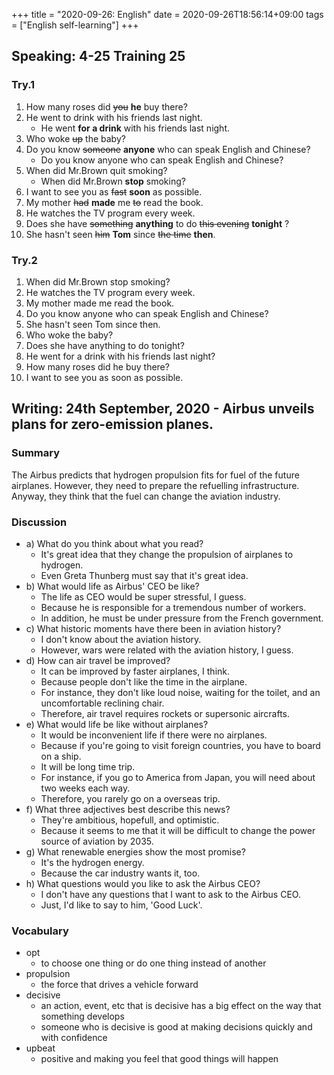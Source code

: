 +++
title =  "2020-09-26: English"
date = 2020-09-26T18:56:14+09:00
tags = ["English self-learning"]
+++

## Speaking: 4-25 Training 25

### Try.1

1. How many roses did ~~you~~ **he** buy there?
2. He went to drink with his friends last night.
    - He went **for a drink** with his friends last night.
3. Who woke ~~up~~ the baby?
4. Do you know ~~someone~~ **anyone** who can speak English and Chinese?
    - Do you know anyone who can speak English and Chinese?
5. When did Mr.Brown quit smoking?
    - When did Mr.Brown **stop** smoking?
6. I want to see you as ~~fast~~ **soon** as possible.
7. My mother ~~had~~ **made** me ~~to~~ read the book.
8. He watches the TV program every week.
9. Does she have ~~something~~ **anything** to do ~~this evening~~ **tonight** ?
10. She hasn't seen ~~him~~ **Tom** since ~~the time~~ **then**.

### Try.2

1. When did Mr.Brown stop smoking?
2. He watches the TV program every week.
3. My mother made me read the book.
4. Do you know anyone who can speak English and Chinese?
5. She hasn't seen Tom since then.
6. Who woke the baby?
7. Does she have anything to do tonight?
8. He went for a drink with his friends last night?
9. How many roses did he buy there?
10. I want to see you as soon as possible.

## Writing: 24th September, 2020 - Airbus unveils plans for zero-emission planes.

### Summary

The Airbus predicts that hydrogen propulsion fits for fuel of the future airplanes.
However, they need to prepare the refuelling infrastructure. 
Anyway, they think that the fuel can change the aviation industry.

### Discussion

* a) What do you think about what you read?
    - It's great idea that they change the propulsion of airplanes to hydrogen.
    - Even Greta Thunberg must say that it's great idea.
* b) What would life as Airbus' CEO be like?
    - The life as CEO would be super stressful, I guess.
    - Because he is responsible for a tremendous number of workers.
    - In addition, he must be under pressure from the French government.
* c) What historic moments have there been in aviation history?
    - I don't know about the aviation history.
    - However, wars were related with the aviation history, I guess.
* d) How can air travel be improved?
    - It can be improved by faster airplanes, I think.
    - Because people don't like the time in the airplane.
    - For instance, they don't like loud noise, waiting for the toilet, and an uncomfortable reclining chair.
    - Therefore, air travel requires rockets or supersonic aircrafts.
* e) What would life be like without airplanes?
    - It would be inconvenient life if there were no airplanes.
    - Because if you're going to visit foreign countries, you have to board on a ship.
    - It will be long time trip.
    - For instance, if you go to America from Japan, you will need about two weeks each way.
    - Therefore, you rarely go on a overseas trip.
* f) What three adjectives best describe this news?
    - They're ambitious, hopefull, and optimistic.
    - Because it seems to me that
      it will be difficult to change the power source of aviation by 2035.
* g) What renewable energies show the most promise?
    - It's the hydrogen energy.
    - Because the car industry wants it, too.
* h) What questions would you like to ask the Airbus CEO?
    - I don't have any questions that I want to ask to the Airbus CEO. 
    - Just, I'd like to say to him, 'Good Luck'.

### Vocabulary

* opt
    - to choose one thing or do one thing instead of another
* propulsion
    - the force that drives a vehicle forward
* decisive
    - an action, event, etc that is decisive has a big effect on the way that something develops 
    - someone who is decisive is good at making decisions quickly and with confidence
* upbeat
    - positive and making you feel that good things will happen
